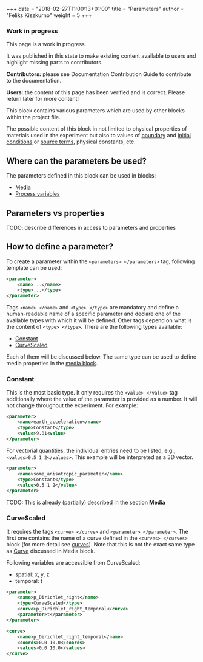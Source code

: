 +++
date = "2018-02-27T11:00:13+01:00"
title = "Parameters"
author = "Feliks Kiszkurno"
weight = 5
+++

<div class="note">

### Work in progress

This page is a work in progress.

It was published in this state to make existing content available to users and highlight missing parts to contributors.

**Contributors:** please see Documentation Contribution Guide to contribute to the documentation.

**Users:** the content of this page has been verified and is correct. Please return later for more content!

</div>

This block contains various parameters which are used by other blocks within the project file.

The possible content of this block in not limited to physical properties of materials used in the experiment but also to values
of [boundary](/docs/userguide/blocks/process_variables/#boundary-conditions) and [initial conditions](/docs/userguide/blocks/process_variables/#initial-conditions) or [source terms](/docs/userguide/blocks/process_variables/#sources), physical constants, etc.

## Where can the parameters be used?

The parameters defined in this block can be used in blocks:

- [Media](/docs/userguide/blocks/media/)
- [Process variables](/docs/userguide/blocks/process_variables/)

## Parameters vs properties

TODO: describe differences in access to parameters and properties

## How to define a parameter?

To create a parameter within the `<parameters> </parameters>` tag, following template can be used:

```xml
<parameter>
    <name>...</name>
    <type>...</type>
</parameter>
```

Tags `<name> </name>` and `<type> </type>` are mandatory and define a human-readable name of a specific parameter and declare
one of the available types with which it will be defined.
Other tags depend on what is the content of `<type> </type>`.
There are the following types available:

- [Constant](/docs/userguide/blocks/parameters/#constant)
- [CurveScaled](/docs/userguide/blocks/parameters/#curvescaled)

Each of them will be discussed below.
The same type can be used to define media properties in the [media block](/docs/userguide/blocks/media/).

### Constant

This is the most basic type.
It only requires the `<value> </value>` tag additionally where the value of the parameter is provided as a number.
It will not change throughout the experiment.
For example:

```xml
<parameter>
    <name>earth_acceleration</name>
    <type>Constant</type>
    <value>9.81<value>
</parameter>
```

For vectorial quantities, the individual entries need to be listed, e.g., `<values>0.5 1 2</values>`.
This example will be interpreted as a 3D vector.

```xml
<parameter>
    <name>some_anisotropic_parameter</name>
    <type>Constant</type>
    <value>0.5 1 2</value>
</parameter>
```

TODO: This is already (partially) described in the section **Media**

### CurveScaled

It requires the tags `<curve> </curve>` and `<parameter> </parameter>`.
The first one contains the name of a curve defined in the `<curves> </curves>` block (for more detail see [curves](/docs/userguide/blocks/curves/)).
Note that this is not the exact same type as [Curve](/docs/userguide/blocks/media/#curve) discussed in Media block.

Following variables are accessible from CurveScaled:

- spatial: x, y, z
- temporal: t

```xml
<parameter>
    <name>p_Dirichlet_right</name>
    <type>CurveScaled</type>
    <curve>p_Dirichlet_right_temporal</curve>
    <parameter>t</parameter>
</parameter>
```

```xml
<curve>
    <name>p_Dirichlet_right_temporal</name>
    <coords>0.0 10.0</coords>
    <values>0.0 10.0</values>
</curve>
```
